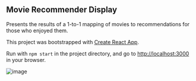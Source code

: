 ## Movie Recommender Display

Presents the results of a 1-to-1 mapping of movies to recommendations for those who enjoyed them.

This project was bootstrapped with [Create React App](https://github.com/facebook/create-react-app).

Run with `npm start` in the project directory, and go to [http://localhost:3000](http://localhost:3000) in your browser.

![image](https://github.com/petersnicole/movie-recommender-display/assets/90573844/ee610ccd-c67f-41fb-ae88-1c07703f5ce8)

